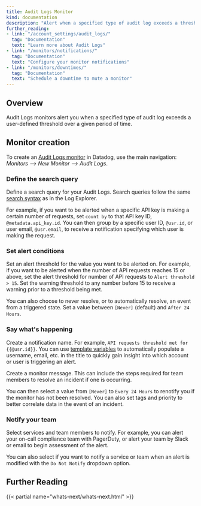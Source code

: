 ```yaml
---
title: Audit Logs Monitor
kind: documentation
description: "Alert when a specified type of audit log exceeds a threshold."
further_reading:
- link: "/account_settings/audit_logs/"
  tag: "Documentation"
  text: "Learn more about Audit Logs"
- link: "/monitors/notifications/"
  tag: "Documentation"
  text: "Configure your monitor notifications"
- link: "/monitors/downtimes/"
  tag: "Documentation"
  text: "Schedule a downtime to mute a monitor"
---
```


## Overview

Audit Logs monitors alert you when a specified type of audit log exceeds a user-defined threshold over a given period of time.

## Monitor creation

To create an [Audit Logs monitor][1] in Datadog, use the main navigation: *Monitors --> New Monitor --> Audit Logs*.

### Define the search query

Define a search query for your Audit Logs. Search queries follow the same [search syntax][2] as in the Log Explorer.

For example, if you want to be alerted when a specific API key is making a certain number of requests, set `count by` to that API key ID, `@metadata.api_key.id`. You can then group by a specific user ID, `@usr.id`, or user email, `@usr.email`, to receive a notification specifying which user is making the request.

### Set alert conditions

Set an alert threshold for the value you want to be alerted on. For example, if you want to be alerted when the number of API requests reaches 15 or above, set the alert threshold for number of API requests to `Alert threshold > 15`. Set the warning threshold to any number before 15 to receive a warning prior to a threshold being met.

You can also choose to never resolve, or to automatically resolve, an event from a triggered state. Set a value between `[Never]` (default) and `After 24 Hours`.

### Say what's happening

Create a notification name. For example, `API requests threshold met for {{@usr.id}}`. You can use [template variables][3] to automatically populate a username, email, etc. in the title to quickly gain insight into which account or user is triggering an alert.

Create a monitor message. This can include the steps required for team members to resolve an incident if one is occurring.

You can then select a value from `[Never]` to `Every 24 Hours` to renotify you if the monitor has not been resolved. You can also set tags and priority to better correlate data in the event of an incident.

### Notify your team

Select services and team members to notify. For example, you can alert your on-call compliance team with PagerDuty, or alert your team by Slack or email to begin assessment of the alert.

You can also select if you want to notify a service or team when an alert is modified with the `Do Not Notify` dropdown option.

## Further Reading

{{< partial name="whats-next/whats-next.html" >}}

[1]: https://app.datadoghq.com/monitors/create/audit
[2]: /logs/explorer/search_syntax/
[3]: /getting_started/monitors/#say-whats-happening
